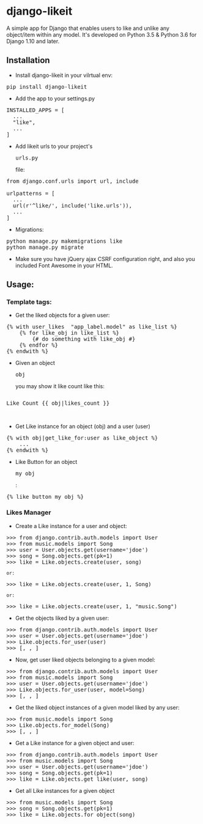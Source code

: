 <h1> django-likeit</h1>
A simple app for Django that enables users to like and unlike any object/item within any model.
It's developed on Python 3.5 & Python 3.6 for Django 1.10 and later.

<h2> Installation </h2>


* Install django-likeit in your vilrtual env:

<pre>
pip install django-likeit
</pre>

* Add the app to your settings.py

<pre>
INSTALLED_APPS = [
  ...
  "like",
  ...
]
</pre>

* Add likeit urls to your project's <pre>urls.py</pre> file:

<pre>
from django.conf.urls import url, include

urlpatterns = [
  ...
  url(r'^like/', include('like.urls')),
  ...
]
</pre>

* Migrations:

<pre>
python manage.py makemigrations like
python manage.py migrate
</pre>

* Make sure you have jQuery ajax CSRF configuration right, and also you included Font Awesome in your HTML.

<h2> Usage:</h2>


<h3> Template tags: </h3>

* Get the liked objects for a given user:

<pre>
{% with user_likes <user> "app_label.model" as like_list %}
    {% for like_obj in like_list %}
        {# do something with like_obj #}
    {% endfor %}
{% endwith %}
</pre>


* Given an object <pre>obj</pre> you may show it like count like this:

<pre>
<p>Like Count {{ obj|likes_count }}</p>
</pre>


* Get Like instance for an object (obj) and a user (user)

<pre>
{% with obj|get_like_for:user as like_object %}
    ...
{% endwith %}
</pre>

* Like Button for an object <pre>my_obj</pre>:

<pre>
{% like_button my_obj %}
</pre>


<h3> Likes Manager </h3>

* Create a Like instance for a user and object:

<pre>
>>> from django.contrib.auth.models import User
>>> from music.models import Song
>>> user = User.objects.get(username='jdoe')
>>> song = Song.objects.get(pk=1)
>>> like = Like.objects.create(user, song)
</pre>

    or:

<pre>
>>> like = Like.objects.create(user, 1, Song)
</pre>

    or:

<pre>
>>> like = Like.objects.create(user, 1, "music.Song")
</pre>

 * Get the objects liked by a given user:

<pre>
>>> from django.contrib.auth.models import User
>>> user = User.objects.get(username='jdoe')
>>> Like.objects.for_user(user)
>>> [<Like: Like object 1>, <Like: Like object 2>, <Like: Like object 3>]
</pre>

* Now, get user liked objects belonging to a given model:

<pre>
>>> from django.contrib.auth.models import User
>>> from music.models import Song
>>> user = User.objects.get(username='jdoe')
>>> Like.objects.for_user(user, model=Song)
>>> [<Like: Like object 1>, <Like: Like object 2>, <Like: Like object 3>]
</pre>

* Get the liked object instances of a given model liked by any user:

<pre>
>>> from music.models import Song
>>> Like.objects.for_model(Song)
>>> [<Like: Like object 1>, <Like: Like object 2>, <Like: Like object 3>]
</pre>

* Get a Like instance for a given object and user:

<pre>
>>> from django.contrib.auth.models import User
>>> from music.models import Song
>>> user = User.objects.get(username='jdoe')
>>> song = Song.objects.get(pk=1)
>>> like = Like.objects.get_like(user, song)
</pre>

* Get all Like instances for a given object

<pre>
>>> from music.models import Song
>>> song = Song.objects.get(pk=1)
>>> like = Like.objects.for_object(song)
</pre>